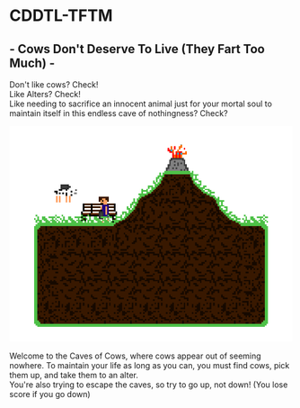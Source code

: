 # CDDTL-TFTM
## - Cows Don't Deserve To Live (They Fart Too Much) -

Don't like cows? Check!  
Like Alters? Check!  
Like needing to sacrifice an innocent animal just for your mortal soul to maintain itself in this endless cave of nothingness? Check?  


![Woops, the image is not available.](https://github.com/GuyInGrey/CDDTL-TFTM/blob/master/Island.png)

Welcome to the Caves of Cows, where cows appear out of seeming nowhere. To maintain your life as long as you can, you must find cows, pick them up, and take them to an alter.  
You're also trying to escape the caves, so try to go up, not down! (You lose score if you go down)  
